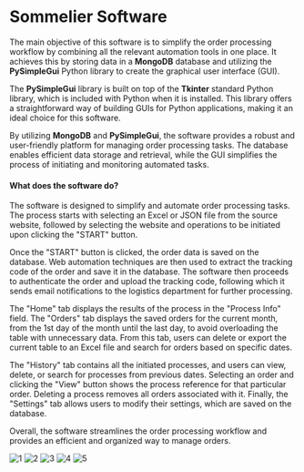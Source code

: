 # Sommelier Software

The main objective of this software is to simplify the order processing workflow by combining all the relevant automation tools in one place. It achieves this by storing data in a **MongoDB** database and utilizing the **PySimpleGui** Python library to create the graphical user interface (GUI).

The **PySimpleGui** library is built on top of the **Tkinter** standard Python library, which is included with Python when it is installed. This library offers a straightforward way of building GUIs for Python applications, making it an ideal choice for this software.

By utilizing **MongoDB** and **PySimpleGui**, the software provides a robust and user-friendly platform for managing order processing tasks. The database enables efficient data storage and retrieval, while the GUI simplifies the process of initiating and monitoring automated tasks.

#### What does the software do?

The software is designed to simplify and automate order processing tasks. The process starts with selecting an Excel or JSON file from the source website, followed by selecting the website and operations to be initiated upon clicking the "START" button.

Once the "START" button is clicked, the order data is saved on the database. Web automation techniques are then used to extract the tracking code of the order and save it in the database. The software then proceeds to authenticate the order and upload the tracking code, following which it sends email notifications to the logistics department for further processing.

The "Home" tab displays the results of the process in the "Process Info" field. The "Orders" tab displays the saved orders for the current month, from the 1st day of the month until the last day, to avoid overloading the table with unnecessary data. From this tab, users can delete or export the current table to an Excel file and search for orders based on specific dates.

The "History" tab contains all the initiated processes, and users can view, delete, or search for processes from previous dates. Selecting an order and clicking the "View" button shows the process reference for that particular order. Deleting a process removes all orders associated with it. Finally, the "Settings" tab allows users to modify their settings, which are saved on the database.

Overall, the software streamlines the order processing workflow and provides an efficient and organized way to manage orders.



![1](https://user-images.githubusercontent.com/73201340/226767978-fffc6d9e-9da4-4e5f-9692-11419503ed76.png)
![2](https://user-images.githubusercontent.com/73201340/226767981-2cbe74bd-ebac-48d8-9f46-b89ae2886c75.png)
![3](https://user-images.githubusercontent.com/73201340/226767986-c156cc6c-5645-49b4-9bc0-6c812900e9d2.PNG)
![4](https://user-images.githubusercontent.com/73201340/226767989-8ca11362-6bfb-4877-a9f9-cdbed445e227.png)
![5](https://user-images.githubusercontent.com/73201340/226767990-e1f1ef1e-0757-4e1f-8eb2-6b5ade85d1ed.png)
